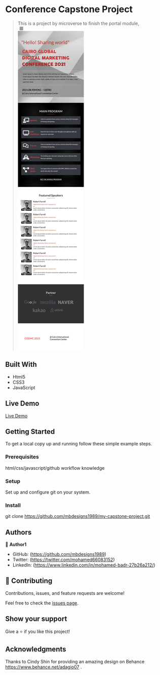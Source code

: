 
# Conference Capstone Project

> This is a project by microverse to finish the portal module,
![Capstone Project](./images/download1.jpg)


## Built With

- Html5
- CSS3
- JavaScript
## Live Demo

[Live Demo]( https://mbdesigns1989.github.io/my-capstone-project/)
## Getting Started

To get a local copy up and running follow these simple example steps.

### Prerequisites
html/css/javascript/github workflow knowledge  

### Setup 
Set up and configure git on your system. 

### Install

git clone  https://github.com/mbdesigns1989/my-capstone-project.git

## Authors

👤 **Author1**

- GitHub: (https://github.com/mbdesigns1989)
- Twitter: (https://twitter.com/mohamed66083152)
- LinkedIn: (https://www.linkedin.com/in/mohamed-badr-27b26a212/)

## 🤝 Contributing

Contributions, issues, and feature requests are welcome!

Feel free to check the [issues page](../../issues/).

## Show your support

Give a ⭐️ if you like this project!

## Acknowledgments
Thanks to Cindy Shin for providing an amazing design  on Behance https://www.behance.net/adagio07 .
